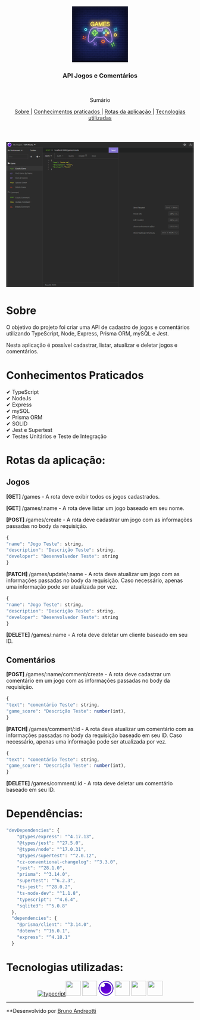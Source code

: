<br />
<p align="center">
    <img src="./readme/controle.jpg" alt="Logo" width="150">

  <h3 align="center">API Jogos e Comentários</h3>
 <br />
  <p align="center">
     Sumário
      <p align="center">
  <a href="#sobre"> Sobre </a> |
  <a href="#conhecimentos-praticados"> Conhecimentos praticados </a> |
  <a href="#rotas-da-aplicação"> Rotas da aplicação </a> |
  <a href="#tecnologias-utilizadas"> Tecnologias utilizadas </a>      
       <br />
    <br />
    <h1 align="center">
    <img src="./readme/api.gif" alt="gif-readme">
 </h1>
  </p>
</p>

# Sobre

O objetivo do projeto foi criar uma API de cadastro de jogos e comentários utilizando TypeScript, Node, Express, Prisma ORM, mySQL e Jest.

Nesta aplicação é possível cadastrar, listar, atualizar e deletar jogos e comentários.

# Conhecimentos Praticados

✔ TypeScript <br>
✔ NodeJs <br>
✔ Express <br>
✔ mySQL <br>
✔ Prisma ORM <br>
✔ SOLID <br>
✔ Jest e Supertest <br>
✔ Testes Unitários e Teste de Integração

# Rotas da aplicação:

## Jogos

<b>[GET] </b> /games - A rota deve exibir todos os jogos cadastrados.<br>

<b>[GET] </b> /games/:name - A rota deve listar um jogo baseado em seu nome.<br>

<b>[POST] </b> /games/create - A rota deve cadastrar um jogo com as informações passadas no body da requisição.<br>

```javascript
{
"name": "Jogo Teste": string,
"description": "Descrição Teste": string,
"developer": "Desenvolvedor Teste": string
}
```

<b>[PATCH] </b> /games/update/:name - A rota deve atualizar um jogo com as informações passadas no body da requisição. Caso necessário, apenas uma informação pode ser atualizada por vez.<br>

```javascript
{
"name": "Jogo Teste": string,
"description": "Descrição Teste": string,
"developer": "Desenvolvedor Teste": string
}
```

<b>[DELETE] </b> /games/:name - A rota deve deletar um cliente baseado em seu ID.<br>

## Comentários

<b>[POST] </b> /games/:name/comment/create - A rota deve cadastrar um comentário em um jogo com as informações passadas no body da requisição.<br>

```javascript
{
"text": "comentário Teste": string,
"game_score": "Descrição Teste": number(int),
}
```

<b>[PATCH] </b> /games/comment/:id - A rota deve atualizar um comentário com as informações passadas no body da requisição baseado em seu ID. Caso necessário, apenas uma informação pode ser atualizada por vez.<br>

```javascript
{
"text": "comentário Teste": string,
"game_score": "Descrição Teste": number(int),
}
```

<b>[DELETE] </b> /games/comment/:id - A rota deve deletar um comentário baseado em seu ID.<br>

# Dependências:

```javascript
"devDependencies": {
    "@types/express": "^4.17.13",
    "@types/jest": "^27.5.0",
    "@types/node": "^17.0.31",
    "@types/supertest": "^2.0.12",
    "cz-conventional-changelog": "^3.3.0",
    "jest": "^28.1.0",
    "prisma": "^3.14.0",
    "supertest": "^6.2.3",
    "ts-jest": "^28.0.2",
    "ts-node-dev": "^1.1.8",
    "typescript": "^4.6.4",
    "sqlite3": "^5.0.8"
  },
  "dependencies": {
    "@prisma/client": "^3.14.0",
    "dotenv": "^16.0.1",
    "express": "^4.18.1"
  }
```

# Tecnologias utilizadas:

<p align="center">
<a href="https://www.typescriptlang.org"><img src="https://cdn.jsdelivr.net/gh/devicons/devicon/icons/typescript/typescript-original.svg" height="40" width="40" alt="typecript"/><a href="https://nodejs.org/en/"><img src="https://cdn.jsdelivr.net/gh/devicons/devicon/icons/nodejs/nodejs-original.svg" height="40" width="40" /></a> <a href="https://expressjs.com/pt-br/"><img src="https://img.shields.io/badge/Express.js-404D59?style=for-the-badge" height="40" width="40" /></a> <a href="https://insomnia.rest/download"><img src="https://raw.githubusercontent.com/brunoandreotti/biblioteca-backend/79c23c6a4bdd0bc6cb95463ee47741f2226cb0b1/readme/insomnia.svg" height="40" width="40" /></a> <a href="https://www.prisma.io"><img src="https://cdn.worldvectorlogo.com/logos/prisma-2.svg" height="40" width="40" /></a> <a href="https://www.mysql.com"><img src="https://cdn.jsdelivr.net/gh/devicons/devicon/icons/mysql/mysql-original-wordmark.svg" height="40" width="40" /></a> <a href="https://jestjs.io/pt-BR/"><img src="https://cdn.jsdelivr.net/gh/devicons/devicon/icons/jest/jest-plain.svg" height="40" width="40" /></a>
</p>

---

\*\*Desenvolvido por <a href="https://www.linkedin.com/in/bruno-andreotti/"> Bruno Andreotti</a>
